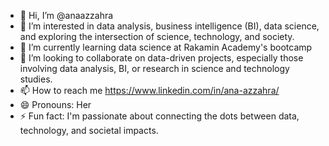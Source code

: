 - 👋 Hi, I’m @anaazzahra
- 👀 I’m interested in data analysis, business intelligence (BI), data science, and exploring the intersection of science, technology, and society.
- 🌱 I’m currently learning data science at Rakamin Academy's bootcamp
- 💞️ I’m looking to collaborate on data-driven projects, especially those involving data analysis, BI, or research in science and technology studies.
- 📫 How to reach me https://www.linkedin.com/in/ana-azzahra/
- 😄 Pronouns: Her
- ⚡ Fun fact:  I'm passionate about connecting the dots between data, technology, and societal impacts.

<!---
anaazzahra/anaazzahra is a ✨ special ✨ repository because its `README.md` (this file) appears on your GitHub profile.
You can click the Preview link to take a look at your changes.
--->
